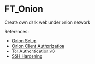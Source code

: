 # FT_Onion
Create own dark web under onion network

References:
- [Onion Setup]
- [Onion Client Authorization]
- [Tor Authentication v3]
- [SSH Hardening]

<!-- Link -->
[Onion Setup]: https://community.torproject.org/onion-services/setup/
[Onion Client Authorization]: https://community.torproject.org/onion-services/advanced/client-auth/
[Tor Authentication v3]: https://objsal.medium.com/tor-v3-authentication-1f3fd7192fea
[SSH Hardening]: https://www.cyberciti.biz/faq/how-to-disable-ssh-password-login-on-linux/
